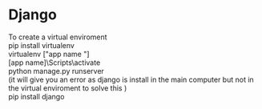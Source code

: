 # Django
To create a virtual enviroment  
pip install virtualenv  
virtualenv ["app name "]  
[app name]\Scripts\activate  
python manage.py runserver  
(it will give you an error as django is install in the main computer but not in the virtual enviroment to solve this )  
pip install django
